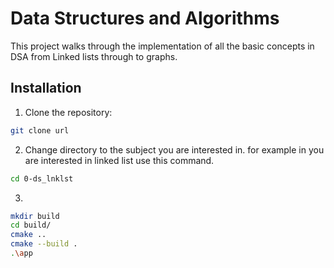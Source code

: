 # Data Structures and Algorithms

This project walks through the implementation of all the basic concepts in DSA from Linked lists through to graphs.

## Installation 

1. Clone the repository:

```bash
git clone url
```
2. Change directory to the subject you are interested in. for example in you are interested in linked list use this command.

```bash
cd 0-ds_lnklst
```

3. 
```bash
mkdir build
cd build/
cmake ..
cmake --build .
.\app
```